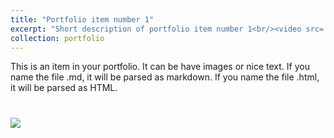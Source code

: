 ```yaml
---
title: "Portfolio item number 1"
excerpt: "Short description of portfolio item number 1<br/><video src='/files/5.mp4' width=180/>" 
collection: portfolio
---
```


This is an item in your portfolio. It can be have images or nice text. If you name the file .md, it will be parsed as markdown. If you name the file .html, it will be parsed as HTML. 

# <img src='/images/500x300.png'>
